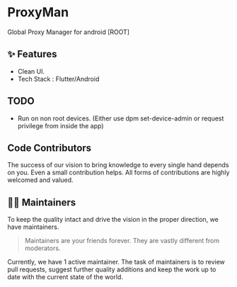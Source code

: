# ProxyMan
Global Proxy Manager for android [ROOT]

## :sparkles: Features
- Clean UI.
- Tech Stack : Flutter/Android

## TODO
- Run on non root devices. (Either use dpm set-device-admin or request privilege from inside the app)

## Code Contributors

The success of our vision to bring knowledge to every single hand depends on you. Even a small contribution helps. All forms of contributions are highly welcomed and valued.

## 🧑‍🏫 Maintainers 

To keep the quality intact and drive the vision in the proper direction, we have maintainers.

> Maintainers are your friends forever. They are vastly different from moderators.

Currently, we have 1 active maintainer.
The task of maintainers is to review pull requests, suggest further quality additions and keep the work up to date with the current state of the world. <br/>
